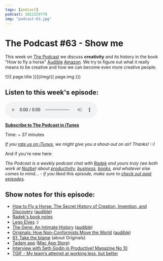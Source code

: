```yaml
---
tags: [podcast]
podcast: 1012329770
img: "podcast-63.jpg"
---
```


# The Podcast #63 - Show me

This week on [The Podcast][p] we discuss **creativity** and its history in the book "How to fly a horse"  [Audible](https://www.audible.com/pd/B00RY75S18?tag=sliwinski-20) [Amazon](https://www.amazon.com/dp/0385538596?tag=sliwinski-20). We try to figure out what it really means to be creative and how we can become even more creative people.

<!--More-->

![{{ page.title }}](/img/{{ page.img }})

## Listen to this week's episode:

<audio controls>
<source src="https://files.nozbe.com/podcast/063.mp3" type="audio/mpeg">
</audio>

**[Subscribe to The Podcast in iTunes][i]**

Time: ~ 37 minutes

*If you [rate us on iTunes][i], we might give you a shout-out on air! Thanks! :-)*

And if you're new here:

*The Podcast is a weekly podcast chat with [Radek][r] and yours truly (we both work at [Nozbe][n]) about [productivity](/productivity), [business](/business), [books](/books), and whatever else comes to mind… - if you liked this episode, make sure to [check out past episodes](/podcast).*

## Show notes for this episode:

  * [How to Fly a Horse: The Secret History of Creation, Invention, and Discovery](https://www.amazon.com/How-Fly-Horse-Invention-Discovery/dp/0804170061?tag=radexio-20) ([audible](http://www.audible.com/pd/Science-Technology/How-to-Fly-a-Horse-Audiobook/B00RY75S18?tag=radexio-20))
  * [Radek's book notes](http://radex.io/books/how-to-fly-a-horse/)
  * [Lego Elves](http://www.lego.com/en-us/elves) :)
  * [The Gene: An Intimate History](https://www.amazon.com/Gene-Intimate-History-Siddhartha-Mukherjee/dp/1476733503?tag=radexio-20) ([audible](http://www.audible.com/pd/Science-Technology/The-Gene-Audiobook/B01D3BXK5O?tag=radexio-20))
  * [Originals: How Non-Conformists Move the World](https://www.amazon.com/Originals-How-Non-Conformists-Move-World/dp/0525429565?tag=radexio-20) ([audible](http://www.audible.com/pd/Business/Originals-Audiobook/B01A7Q6672?tag=radexio-20))
  * [61: Take the blame](/podcast-61) (about Originals)
  * [Tadam app](http://tadamapp.com/) ([Mac App Store](https://itunes.apple.com/us/app/tadam/id531349534?mt=12))
  * [Interview with Seth Godin in Productive! Magazine No 10](http://productivemag.com/10/interview-with-seth-godin)
  * [TGIF - My team’s attempt at working less, but better](https://nooffice.org/tgif-my-teams-attempt-at-working-less-but-better-360cd61de2f8#.ap8lbw1rn)

[e]: /podcast-63

[p]: /podcast
[n]: https://nozbe.com/?a=mike
[r]: https://michael.gratis/radex
[i]: https://michael.gratis/thepodcast